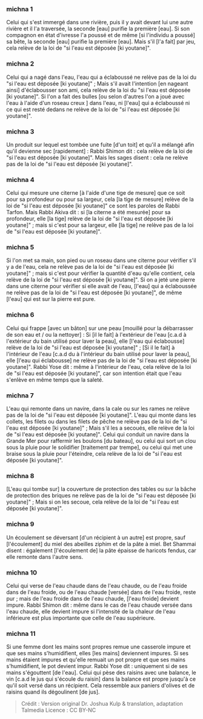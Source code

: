 
### michna 1
Celui qui s'est immergé dans une rivière, puis il y avait devant lui une autre rivière et il l'a traversée, la seconde [eau] purifie la première [eau]. Si son compagnon en état d'ivresse l'a poussé et de même [si l'individu a poussé] sa bête, la seconde [eau] purifie la première [eau]. Mais s'il [l'a fait] par jeu, cela relève de la loi de "si l'eau est déposée [ki youtane]".

### michna 2
Celui qui a nagé dans l'eau, l'eau qui a éclaboussé ne relève pas de la loi du "si l'eau est déposée [ki youtane]" ; Mais s'il avait l'intention [en nageant ainsi] d'éclabousser son ami, cela relève de la loi du "si l'eau est déposée [ki youtane]". Si l'on a fait des bulles [ou selon d'autres l'on a joué avec l'eau à l'aide d'un roseau creux ] dans l'eau, ni [l'eau] qui a éclaboussé ni ce qui est resté dedans ne relève de la loi de "si l'eau est déposée [ki youtane]".

### michna 3
Un produit sur lequel est tombée une fuite [d'un toit] et qu'il a mélangé afin qu'il devienne sec [rapidement] : Rabbi Shimon dit : cela relève de la loi de "si l'eau est déposée [ki youtane]". Mais les sages disent : cela ne relève pas de la loi de "si l'eau est déposée [ki youtane]".

### michna 4
Celui qui mesure une citerne [à l'aide d'une tige de mesure] que ce soit pour sa profondeur ou pour sa largeur, cela [la tige de mesure] relève de la loi de "si l'eau est déposée [ki youtane]" ce sont les paroles de Rabbi Tarfon. Mais Rabbi Akiva dit : si [la citerne a été mesurée] pour sa profondeur, elle [la tige] relève de la loi de "si l'eau est déposée [ki youtane]" ; mais si c'est pour sa largeur, elle [la tige] ne relève pas de la loi de "si l'eau est déposée [ki youtane]".

### michna 5
Si l'on met sa main, son pied ou un roseau dans une citerne pour vérifier s'il y a de l'eau, cela ne relève pas de la loi de "si l'eau est déposée [ki youtane]" ; mais si c'est pour vérifier la quantité d'eau qu'elle contient, cela relève de la loi de "si l'eau est déposée [ki youtane]". Si on a jeté une pierre dans une citerne pour vérifier si elle avait de l'eau, [l'eau] qui a éclaboussée ne relève pas de la loi de "si l'eau est déposée [ki youtane]", de même [l'eau] qui est sur la pierre est pure.

### michna 6
Celui qui frappe [avec un bâton] sur une peau [mouillé pour la débarrasser de son eau et / ou la nettoyer] : Si [il le fait] à l'extérieur de l'eau [c.a.d à l'extérieur du bain utilisé pour laver la peau], elle [l'eau qui éclabousse] relève de la loi de "si l'eau est déposée [ki youtane]" ; [Si il le fait] à l'intérieur de l'eau [c.a.d du à l'intérieur du bain utilisé pour laver la peau], elle [l'eau qui éclabousse] ne relève pas de la loi de "si l'eau est déposée [ki youtane]". Rabbi Yose dit : même à l'intérieur de l'eau, cela relève de la loi de "si l'eau est déposée [ki youtane]", car son intention était que l'eau s'enlève en même temps que la saleté.

### michna 7
L'eau qui remonte dans un navire, dans la cale ou sur les rames ne relève pas de la loi de "si l'eau est déposée [ki youtane]". L'eau qui monte dans les collets, les filets ou dans les filets de pêche ne relève pas de la loi de "si l'eau est déposée [ki youtane]" ; Mais s'il les a secoués, elle relève de la loi de "si l'eau est déposée [ki youtane]". Celui qui conduit un navire dans la Grande Mer pour raffermir les boulons [du bateau], ou celui qui sort un clou sous la pluie pour le solidifier [traitement par trempe], ou celui qui met une braise sous la pluie pour l'éteindre, cela relève de la loi de "si l'eau est déposée [ki youtane]".

### michna 8
[L'eau qui tombe sur] la couverture de protection des tables ou sur la bâche de protection des briques ne relève pas de la loi de "si l'eau est déposée [ki youtane]" ; Mais si on les secoue, cela relève de la loi de "si l'eau est déposée [ki youtane]".

### michna 9
Un écoulement se déversant [d'un récipient à un autre] est propre, sauf [l'écoulement] du miel des abeilles ziphim et de la pâte à miel. Bet Shammai disent : également [l'écoulement de] la pâte épaisse de haricots fendus, car elle remonte dans l'autre sens.

### michna 10
Celui qui verse de l'eau chaude dans de l'eau chaude, ou de l'eau froide dans de l'eau froide, ou de l'eau chaude [versée] dans de l'eau froide, reste pur ; mais de l'eau froide dans de l'eau chaude, [l'eau froide] devient impure. Rabbi Shimon dit : même dans le cas de l'eau chaude versée dans l'eau chaude, elle devient impure si l'intensité de la chaleur de l'eau inférieure est plus importante que celle de l'eau supérieure.

### michna 11
Si une femme dont les mains sont propres remue une casserole impure et que ses mains s'humidifient, elles [les mains] deviennent impures. Si ses mains étaient impures et qu'elle remuait un pot propre et que ses mains s'humidifient, le pot devient impur. Rabbi Yose dit : uniquement si de ses mains s'égouttent [de l'eau]. Celui qui pèse des raisins avec une balance, le vin [c.a.d le jus qui s'écoule du raisin] dans la balance est propre jusqu'à ce qu'il soit versé dans un récipient. Cela ressemble aux paniers d'olives et de raisins quand ils dégoulinent [de jus].

>Crédit : Version original Dr. Joshua Kulp & translation, adaptation Talmedia
>Licence : CC BY-NC